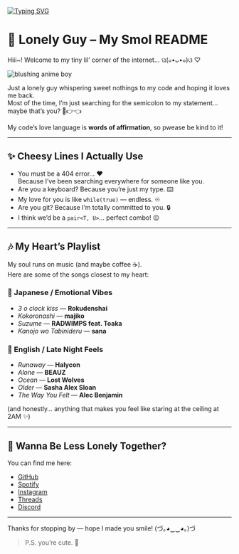 [![Typing SVG](https://readme-typing-svg.herokuapp.com?font=The+Girl+Next+Door&duration=4000&pause=1000&color=2462F7&background=000000&center=true&vCenter=true&multiline=true&width=435&lines=Stalker!!+%3E%E2%A9%8A%3C)](https://lonelyguy12.github.io/)

# 💖 Lonely Guy – My Smol README  

Hiii~! Welcome to my tiny lil’ corner of the internet... ପ(๑•ᴗ•๑)ଓ ♡  

![blushing anime boy](https://encrypted-tbn0.gstatic.com/images?q=tbn:ANd9GcSVC-JRgq2KngHMy29BSjSpE1VdGU2GFWuyfCqKKwReJzzN4K8XzH0hZfd3-DXRFUWlXGU&usqp=CAU)  

Just a lonely guy whispering sweet nothings to my code and hoping it loves me back.  
Most of the time, I’m just searching for the semicolon to my statement... maybe that’s you? 🥺👉👈  

My code’s love language is **words of affirmation**, so pwease be kind to it!  

---

## ✨ Cheesy Lines I Actually Use  

- You must be a 404 error... ❤️  
  Because I’ve been searching everywhere for someone like you.  
- Are you a keyboard? Because you’re just my type. ⌨️  
- My love for you is like `while(true)` — endless. ♾️  
- Are you git? Because I’m totally committed to you. 🔒  
- I think we’d be a `pair<T, U>`… perfect combo! 😉  

---

## 🎶 My Heart’s Playlist  

My soul runs on music (and maybe coffee ☕).  
Here are some of the songs closest to my heart:  

### 🌸 Japanese / Emotional Vibes  
- *3 o clock kiss* — **Rokudenshai**  
- *Kokoronashi* — **majiko**  
- *Suzume* — **RADWIMPS feat. Toaka**  
- *Kanojo wo Tabinideru* — **sana**  

### 💜 English / Late Night Feels  
- *Runaway* — **Halycon**  
- *Alone* — **BEAUZ**  
- *Ocean* — **Lost Wolves**  
- *Older* — **Sasha Alex Sloan**  
- *The Way You Felt* — **Alec Benjamin**  

(and honestly… anything that makes you feel like staring at the ceiling at 2AM ✨)  

---

## 🌸 Wanna Be Less Lonely Together?  

You can find me here:

- [GitHub](https://github.com/lonelyguy12)  
- [Spotify](https://open.spotify.com/user/317netgm4kmczv7xctvdzzopygpy)  
- [Instagram](https://www.instagram.com/lonelyguy7973/)  
- [Threads](https://www.threads.net/@lonelyguy7973)  
- [Discord](https://discord.com/users/886120777630486538)  

---

Thanks for stopping by — hope I made you smile! (づ｡◕‿‿◕｡)づ  

> P.S. you’re cute. 🌸  
